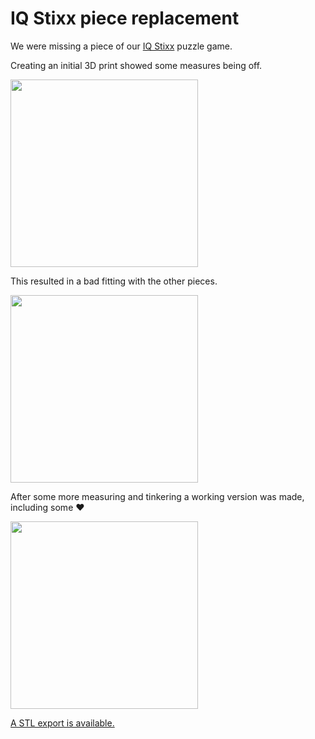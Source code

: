# IQ Stixx piece replacement

We were missing a piece of our [IQ Stixx](https://www.smartgames.eu/nl/1-speler-spellen/iq-stixx) puzzle game.

Creating an initial 3D print showed some measures being off.

<image src="WhatsApp Image 2023-12-19 at 17.33.07.jpeg" width="300" />

This resulted in a bad fitting with the other pieces.

<image src="WhatsApp Image 2023-12-19 at 17.33.28.jpeg" width="300" />

After some more measuring and tinkering a working version was made, including some ♥

<image src="WhatsApp Image 2023-12-26 at 14.28.27.jpeg" width="300" />

[A STL export is available.](iq_stixx_piece.stl)